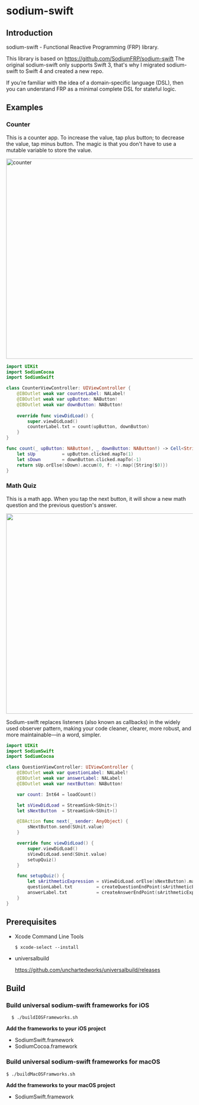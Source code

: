 # sodium-swift
## Introduction
sodium-swift - Functional Reactive Programming (FRP) library.

This library is based on https://github.com/SodiumFRP/sodium-swift
The original sodium-swift only supports Swift 3, that's why I migrated sodium-swift to Swift 4 and created a new repo.

If you’re familiar with the idea of a domain-specific language (DSL), then you can understand FRP as a minimal complete DSL for stateful logic.

## Examples
### Counter
This is a counter app. To increase the value, tap plus button; to decrease the value, tap minus button. The magic is that you don't have to use a mutable variable to store the value.

<img width="540" alt="counter" src="https://user-images.githubusercontent.com/4646838/36064751-d8a00752-0e8f-11e8-81e9-13320a3b7234.png">

```swift
import UIKit
import SodiumCocoa
import SodiumSwift

class CounterViewController: UIViewController {
    @IBOutlet weak var counterLabel: NALabel!
    @IBOutlet weak var upButton: NAButton!
    @IBOutlet weak var downButton: NAButton!
    
    override func viewDidLoad() {
        super.viewDidLoad()
        counterLabel.txt = count(upButton, downButton)
    }
}

func count(_ upButton: NAButton!, _ downButton: NAButton!) -> Cell<String> {
    let sUp          = upButton.clicked.mapTo(1)
    let sDown        = downButton.clicked.mapTo(-1)
    return sUp.orElse(sDown).accum(0, f: +).map({String($0)})
}
```

### Math Quiz
This is a math app. When you tap the next button, it will show a new math question and the previous question's answer.

<img src="https://user-images.githubusercontent.com/4646838/36061995-bd7bba2e-0e63-11e8-9bae-dcc525bfad99.png"  width="540">

Sodium-swift replaces listeners (also known as callbacks) in the widely used observer pattern, making your code cleaner, clearer, more robust, and more maintainable—in a word, simpler.

```swift
import UIKit
import SodiumSwift
import SodiumCocoa

class QuestionViewController: UIViewController {
    @IBOutlet weak var questionLabel: NALabel!
    @IBOutlet weak var answerLabel: NALabel!
    @IBOutlet weak var nextButton: NAButton!

    var count: Int64 = loadCount()

    let sViewDidLoad = StreamSink<SUnit>()
    let sNextButton  = StreamSink<SUnit>()

    @IBAction func next(_ sender: AnyObject) {
        sNextButton.send(SUnit.value)
    }

    override func viewDidLoad() {
        super.viewDidLoad()
        sViewDidLoad.send(SUnit.value)
        setupQuiz()
    }

    func setupQuiz() {
        let sArithmeticExpression = sViewDidLoad.orElse(sNextButton).map(createQuestion)
        questionLabel.txt         = createQuestionEndPoint(sArithmeticExpression)
        answerLabel.txt           = createAnswerEndPoint(sArithmeticExpression)
    }
}
```

## Prerequisites
- Xcode Command Line Tools
   
   ```$ xcode-select --install```
  
- universalbuild
  
  https://github.com/unchartedworks/universalbuild/releases

## Build
### Build universal sodium-swift frameworks for iOS
      $ ./buildIOSFrameworks.sh
        
**Add the frameworks to your iOS project**

- SodiumSwift.framework
- SodiumCocoa.framework


### Build universal sodium-swift frameworks for macOS
    $ ./buildMacOSFramworks.sh

**Add the frameworks to your macOS project**

- SodiumSwift.framework



